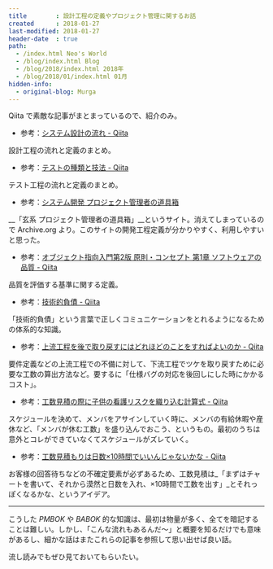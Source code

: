 ```yaml
---
title        : 設計工程の定義やプロジェクト管理に関するお話
created      : 2018-01-27
last-modified: 2018-01-27
header-date  : true
path:
  - /index.html Neo's World
  - /blog/index.html Blog
  - /blog/2018/index.html 2018年
  - /blog/2018/01/index.html 01月
hidden-info:
  - original-blog: Murga
---
```


Qiita で素敵な記事がまとまっているので、紹介のみ。

- 参考：[システム設計の流れ - Qiita](https://qiita.com/mikakane/items/b8045a11dba8d08e5fe4)

設計工程の流れと定義のまとめ。

- 参考：[テストの種類と技法 - Qiita](https://qiita.com/ktarow/items/8c3d94d6c21a0c86b799)

テスト工程の流れと定義のまとめ。

- 参考：[システム開発 プロジェクト管理者の道具箱](https://web.archive.org/web/20160718040728/http://www.h6.dion.ne.jp:80/~akn/pm/SystemDevelopment/SystemDevelopment.html)

__「玄系 プロジェクト管理者の道具箱」__というサイト。消えてしまっているので Archive.org より。このサイトの開発工程定義が分かりやすく、利用しやすいと思った。

- 参考：[オブジェクト指向入門第2版 原則・コンセプト 第1章 ソフトウェアの品質 - Qiita](https://qiita.com/kasei-san/items/a597f8d385dbdaf4f0c5)

品質を評価する基準に関する定義。

- 参考：[技術的負債 - Qiita](https://qiita.com/erukiti/items/9cc7850250268582dde7)

「技術的負債」という言葉で正しくコミュニケーションをとれるようになるための体系的な知識。

- 参考：[上流工程を後で取り戻すにはどれほどのことをすればよいのか - Qiita](https://qiita.com/n_slender/items/d5019517c8204371bbfb)

要件定義などの上流工程での不備に対して、下流工程でツケを取り戻すために必要な工数の算出方法など。要するに「仕様バグの対応を後回しにした時にかかるコスト」。

- 参考：[工数見積の際に子供の看護リスクを織り込む計算式 - Qiita](https://qiita.com/jcinit/items/f504734de17a46db1847)

スケジュールを決めて、メンバをアサインしていく時に、メンバの有給休暇や産休など、「メンバが休む工数」を盛り込んでおこう、というもの。最初のうちは意外とコレができていなくてスケジュールがズレていく。

- 参考：[工数見積もりは日数×10時間でいいんじゃないかな - Qiita](https://qiita.com/tukiyo3/items/b6ded389033611a4edc2)

お客様の回答待ちなどの不確定要素が必ずあるため、工数見積は_「まずはチャートを書いて、それから漠然と日数を入れ、×10時間で工数を出す」_とそれっぽくなるかな、というアイデア。

---

こうした _PMBOK_ や _BABOK_ 的な知識は、最初は物量が多く、全てを暗記することは難しい。しかし、「こんな流れもあるんだ〜」と概要を知るだけでも意味があるし、細かな話はまたこれらの記事を参照して思い出せば良い話。

流し読みでもぜひ見ておいてもらいたい。
